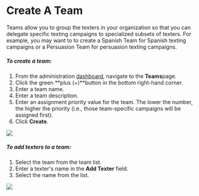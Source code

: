 # Create A Team

Teams allow you to group the texters in your organization so
that you can delegate specific texting campaigns to specialized
subsets of texters. For example, you may want to to create a
Spanish Team for Spanish texting campaigns or a Persuasion Team
for persuasion texting campaigns.

##### *To create a team:*

1. From the administration [dashboard](https://docs.spokerewired.com/article/52-dashboards), navigate to the **Teams**page.
2. Click the green **plus (+)**button
   in the bottom right-hand corner.
3. Enter a team name.
4. Enter a team description.
5. Enter an assignment priority value for the team. The lower
   the number, the higher the priority (i.e., those
   team-specific campaigns will be assigned first).
6. Click **Create**.

![](https://s3.amazonaws.com/helpscout.net/docs/assets/5d4878eb2c7d3a330e3c1b86/images/601d9fd96867724dfc6f0349/file-NqxngimBVP.png)

##### *To add texters to a team:*

1. Select the team from the team list.
2. Enter a texter's name in the **Add Texter** field.
3. Select the name from the list.

![](https://s3.amazonaws.com/helpscout.net/docs/assets/5d4878eb2c7d3a330e3c1b86/images/601da01ffb34b55df443ddec/file-jxfKrmWYbw.png)

 